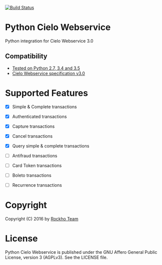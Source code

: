 [![Build Status](https://travis-ci.org/rockho-team/python-cielo-ws.svg?branch=master)](https://travis-ci.org/rockho-team/python-cielo-ws)

Python Cielo Webservice
=======================
Python integration for Cielo Webservice 3.0

## Compatibility
* [Tested on Python 2.7, 3.4 and 3.5](https://travis-ci.org/rockho-team/python-cielo-ws)
* [Cielo Webservice specification v3.0](https://github.com/DeveloperCielo/Webservice-3.0) 

Supported Features
==================

- [x] Simple & Complete transactions
- [x] Authenticated transactions
- [x] Capture transactions
- [x] Cancel transactions
- [x] Query simple & complete transactions
- [ ] Antifraud transactions
- [ ] Card Token transactions
- [ ] Boleto transactions
- [ ] Recurrence transactions


Copyright
=========
Copyright (C) 2016 by [Rockho Team](https://github.com/rockho-team)

License
=======
Python Cielo Webservice is published under the GNU Affero General Public License, version 3 (AGPLv3). See the LICENSE file.
